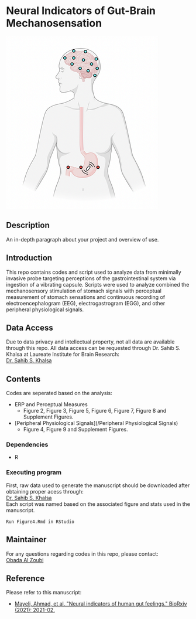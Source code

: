 # Neural Indicators of Gut-Brain Mechanosensation

![Alt text](/assets/Gut-brain-mechansoensation.png)

## Description

An in-depth paragraph about your project and overview of use.

## Introduction
This repo contains codes and script used  to analyze data from  minimally invasive probe targeting perceptions of the gastrointestinal system via ingestion of a vibrating capsule. Scripts were used to analyze combined the mechanosensory stimulation of stomach signals with perceptual measurement of stomach sensations and continuous recording of electroencephalogram (EEG), electrogastrogram (EGG), and other peripheral physiological signals.
## Data Access 
Due to data privacy and intellectual property, not all data are available through this repo. All data access can be requested through Dr. Sahib S. Khalsa at Laureate Institute for Brain Research: <br />
[Dr. Sahib S. Khalsa](skhalsa@laureateinstitute.org)
## Contents
Codes are seperated based on the analysis:
* ERP and Perceptual Measures
  * Figure 2, Figure 3, Figure 5, Figure 6, Figure 7, Figure 8 and Supplement Figures.
* [Peripheral Physiological Signals](/Peripheral Physiological Signals)
  * Figure 4, Figure 9 and Supplement Figures.
### Dependencies

* R

### Executing program
First, raw data used to generate the manuscript should be downloaded after obtaining proper acess through:  <br />
[Dr. Sahib S. Khalsa](skhalsa@laureateinstitute.org)  <br />
Each script was named based on the associated figure and stats used in the manuscript. 

```
Run Figure4.Rmd in RStudio
```

## Maintainer
For any questions regarding codes in this repo, please contact: <br />
[Obada Al Zoubi](obada.y.alzoubi@gmail.com)

## Reference

Please refer to this manuscript:
* [Mayeli, Ahmad, et al. "Neural indicators of human gut feelings." BioRxiv (2021): 2021-02.](https://www.biorxiv.org/content/10.1101/2021.02.11.430867v3.full.pdf)
